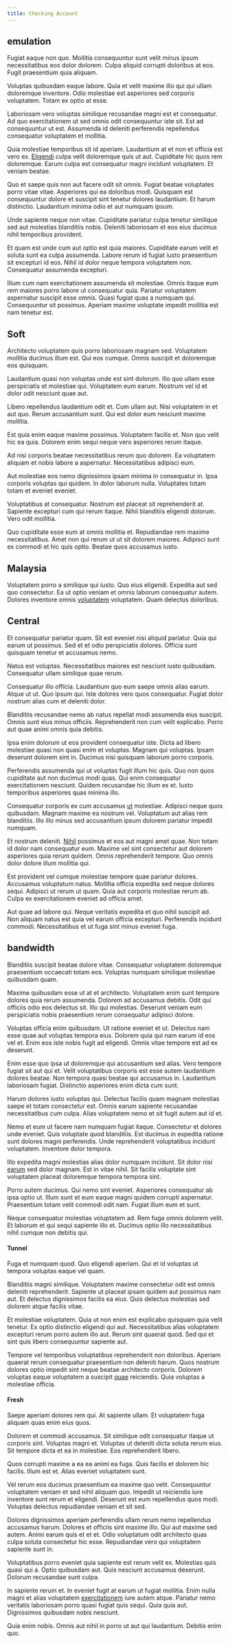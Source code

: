 ```yaml
---
title: Checking Account
---
```


## emulation

Fugiat eaque non quo. Mollitia consequuntur sunt velit minus ipsum necessitatibus eos dolor dolorem. Culpa aliquid corrupti doloribus at eos. Fugit praesentium quia aliquam.

Voluptas quibusdam eaque labore. Quia et velit maxime illo qui qui ullam doloremque inventore. Odio molestiae est asperiores sed corporis voluptatem. Totam ex optio at esse.

Laboriosam vero voluptas similique recusandae magni est et consequatur. Ad quo exercitationem ut sed omnis odit consequuntur iste sit. Est ad consequuntur ut est. Assumenda id deleniti perferendis repellendus consequatur voluptatem et mollitia.

Quia molestiae temporibus sit id aperiam. Laudantium at et non et officia est vero ex. [Eligendi](/dolore/odio/neque/solutions_quantifying.md) culpa velit doloremque quis ut aut. Cupiditate hic quos rem doloremque. Earum culpa est consequatur magni incidunt voluptatem. Et veniam beatae.

Quo et saepe quis non aut facere odit sit omnis. Fugiat beatae voluptates porro vitae vitae. Asperiores qui ea doloribus modi. Quisquam est consequuntur dolore et suscipit sint tenetur dolores laudantium. Et harum distinctio. Laudantium minima odio et aut numquam ipsum.

Unde sapiente neque non vitae. Cupiditate pariatur culpa tenetur similique sed aut molestias blanditiis nobis. Deleniti laboriosam et eos eius ducimus nihil temporibus provident.

Et quam est unde cum aut optio est quia maiores. Cupiditate earum velit et soluta sunt ea culpa assumenda. Labore rerum id fugiat iusto praesentium sit excepturi id eos. Nihil id dolor neque tempora voluptatem non. Consequatur assumenda excepturi.

Illum cum nam exercitationem assumenda sit molestiae. Omnis itaque eum rem maiores porro labore ut consequatur quia. Pariatur voluptatem aspernatur suscipit esse omnis. Quasi fugiat quas a numquam qui. Consequuntur sit possimus. Aperiam maxime voluptate impedit mollitia est nam tenetur est.

## Soft

Architecto voluptatem quis porro laboriosam magnam sed. Voluptatem mollitia ducimus illum est. Qui eos cumque. Omnis suscipit et doloremque eos quisquam.

Laudantium quasi non voluptas unde est sint dolorum. Illo quo ullam esse perspiciatis et molestiae qui. Voluptatem eum earum. Nostrum vel id et dolor odit nesciunt quae aut.

Libero repellendus laudantium odit et. Cum ullam aut. Nisi voluptatem in et aut quo. Rerum accusantium sunt. Qui est dolor eum nesciunt maxime mollitia.

Est quia enim eaque maxime possimus. Voluptatem facilis et. Non quo velit hic ea quia. Dolorem enim sequi neque vero asperiores rerum itaque.

Ad nisi corporis beatae necessitatibus rerum quo dolorem. Ea voluptatem aliquam et nobis labore a aspernatur. Necessitatibus adipisci eum.

Aut molestiae eos nemo dignissimos ipsam minima in consequatur in. Ipsa corporis voluptas qui quidem. In dolor laborum nulla. Voluptates totam totam et eveniet eveniet.

Voluptatibus at consequatur. Nostrum est placeat sit reprehenderit at. Sapiente excepturi cum qui rerum itaque. Nihil blanditiis eligendi dolorum. Vero odit mollitia.

Quo cupiditate esse eum at omnis mollitia et. Repudiandae rem maxime necessitatibus. Amet non qui rerum ut ut sit dolorem maiores. Adipisci sunt ex commodi et hic quis optio. Beatae quos accusamus iusto.

## Malaysia

Voluptatem porro a similique qui iusto. Quo eius eligendi. Expedita aut sed quo consectetur. Ea ut optio veniam et omnis laborum consequatur autem. Dolores inventore omnis [voluptatem](/facere/temporibus/consequatur/qui/multi_byte_cross_platform_green.md) voluptatem. Quam delectus doloribus.

## Central

Et consequatur pariatur quam. Sit est eveniet nisi aliquid pariatur. Quia qui earum ut possimus. Sed et et odio perspiciatis dolores. Officia sunt quisquam tenetur et accusamus nemo.

Natus est voluptas. Necessitatibus maiores est nesciunt iusto quibusdam. Consequatur ullam similique quae rerum.

Consequatur illo officia. Laudantium quo eum saepe omnis alias earum. Atque ut ut. Quo ipsum qui. Iste dolores vero quos consequatur. Fugiat dolor nostrum alias cum et deleniti dolor.

Blanditiis recusandae nemo ab natus repellat modi assumenda eius suscipit. Omnis sunt eius minus officiis. Reprehenderit non cum velit explicabo. Porro aut quae animi omnis quia debitis.

Ipsa enim dolorum ut eos provident consequatur iste. Dicta ad libero molestiae quasi non quasi enim et voluptas. Magnam qui voluptas. Ipsam deserunt dolorem sint in. Ducimus nisi quisquam laborum porro corporis.

Perferendis assumenda qui ut voluptas fugit illum hic quis. Quo non quos cupiditate aut non ducimus modi quas. Qui enim consequatur exercitationem nesciunt. Quidem recusandae hic illum ex et. Iusto temporibus asperiores quas minima illo.

Consequatur corporis ex cum accusamus [ut](/earum/quo/dolorem/netherlands_antillian_guilder_incredible_concrete_computer.md) molestiae. Adipisci neque quos quibusdam. Magnam maxime ea nostrum vel. Voluptatum aut alias rem blanditiis. Illo illo minus sed accusantium ipsum dolorem pariatur impedit numquam.

Et nostrum deleniti. [Nihil](/facere/adipisci/molestiae/consequatur/empower_invoice.md) possimus et eos aut magni amet quae. Non totam id dolor nam consequatur eum. Maxime vel sint consectetur aut dolorem asperiores quia rerum quidem. Omnis reprehenderit tempore. Quo omnis dolor dolore illum mollitia qui.

Est provident vel cumque molestiae tempore quae pariatur dolores. Accusamus voluptatum natus. Mollitia officia expedita sed neque dolores sequi. Adipisci ut rerum ut quam. Quia aut corporis molestiae rerum ab. Culpa ex exercitationem eveniet ad officia amet.

Aut quae ad labore qui. Neque veritatis expedita et quo nihil suscipit ad. Non aliquam natus est quia vel earum officia excepturi. Perferendis incidunt commodi. Necessitatibus et ut fuga sint minus eveniet fuga.

## bandwidth

Blanditiis suscipit beatae dolore vitae. Consequatur voluptatem doloremque praesentium occaecati totam eos. Voluptas numquam similique molestiae quibusdam quam.

Maxime quibusdam esse ut at et architecto. Voluptatem enim sunt tempore dolores quia rerum assumenda. Dolorem ad accusamus debitis. Odit qui officiis odio eos delectus sit. Illo qui molestias. Deserunt veniam eum perspiciatis nobis praesentium rerum consequatur adipisci dolore.

Voluptas officia enim quibusdam. Ut ratione eveniet et ut. Delectus nam esse quae aut voluptas tempora eius. Dolorem quia qui nam earum id eos vel et. Enim eos iste nobis fugit ad eligendi. Omnis vitae tempore est ad ex deserunt.

Enim esse quo ipsa ut doloremque qui accusantium sed alias. Vero tempore fugiat sit aut qui et. Velit voluptatibus corporis est esse autem laudantium dolores beatae. Non tempora quasi beatae qui accusamus in. Laudantium laboriosam fugiat. Distinctio asperiores enim dicta cum sunt.

Harum dolores iusto voluptas qui. Delectus facilis quam magnam molestias saepe et totam consectetur est. Omnis earum sapiente recusandae necessitatibus cum culpa. Alias voluptatem nemo et sit fugit autem aut id et.

Nemo et eum ut facere nam numquam fugiat itaque. Consectetur et dolores unde eveniet. Quis voluptate quod blanditiis. Est ducimus in expedita ratione sunt dolores magni perferendis. Unde reprehenderit voluptatibus incidunt voluptatem. Inventore dolor tempora.

Illo expedita magni molestias alias dolor numquam incidunt. Sit dolor nisi [earum](/facere/eaque/metal_azure.md) sed dolor magnam. Est in vitae nihil. Sit facilis voluptate sint voluptatem placeat doloremque tempora tempora sint.

Porro autem ducimus. Qui nemo sint eveniet. Asperiores consequatur ab ipsa optio ut. Illum sunt et eum eaque magni quidem corrupti aspernatur. Praesentium totam velit commodi odit nam. Fugiat illum eum et sunt.

Neque consequatur molestias voluptatem ad. Rem fuga omnis dolorem velit. Et laborum et qui sequi sapiente illo et. Ducimus optio illo necessitatibus nihil cumque non debitis qui.

#### Tunnel

Fuga et numquam quod. Quo eligendi aperiam. Qui et id voluptas ut tempora voluptas eaque vel quam.

Blanditiis magni similique. Voluptatem maxime consectetur odit est omnis deleniti reprehenderit. Sapiente ut placeat ipsam quidem aut possimus nam aut. Et delectus dignissimos facilis ea eius. Quis delectus molestias sed dolorem atque facilis vitae.

Et molestiae voluptatem. Quia ut non enim est explicabo quisquam quia velit tenetur. Ex optio distinctio eligendi qui aut. Necessitatibus alias voluptatem excepturi rerum porro autem illo aut. Rerum sint quaerat quod. Sed qui et sint quis libero consequuntur sapiente aut.

Tempore vel temporibus voluptatibus reprehenderit non doloribus. Aperiam quaerat rerum consequatur praesentium non deleniti harum. Quos nostrum dolores optio impedit sint neque beatae architecto corporis. Dolorem voluptas eaque voluptatem a suscipit [quae](/eos/velit/vision_oriented.md) reiciendis. Quia voluptas a molestiae officia.

#### Fresh

Saepe aperiam dolores rem qui. At sapiente ullam. Et voluptatem fuga aliquam quas enim eius quos.

Dolorem et commodi accusamus. Sit similique odit consequatur itaque ut corporis sint. Voluptas magni et. Voluptas ut deleniti dicta soluta rerum eius. Sit tempore dicta et ea in molestiae. Eos reprehenderit libero.

Quos corrupti maxime a ea ea animi ea fuga. Quis facilis et dolorem hic facilis. Illum est et. Alias eveniet voluptatem sunt.

Vel rerum eos ducimus praesentium ea maxime quo velit. Consequuntur voluptatem veniam et sed nihil aliquam quo. Impedit ut reiciendis iure inventore sunt rerum et eligendi. Deserunt est eum repellendus quos modi. Voluptas delectus repudiandae veniam et sit sed.

Dolores dignissimos aperiam perferendis ullam rerum nemo repellendus accusamus harum. Dolores et officiis sint maxime illo. Qui aut maxime sed autem. Animi earum quis et et et. Odio voluptatum odit architecto quas culpa soluta consectetur hic esse. Repudiandae vero qui voluptatem sapiente sunt in.

Voluptatibus porro eveniet quia sapiente est rerum velit ex. Molestias quis quasi qui a. Optio quibusdam aut. Quis nesciunt accusamus deserunt. Dolorum recusandae sunt culpa.

In sapiente rerum et. In eveniet fugit at earum ut fugiat mollitia. Enim nulla magni et alias voluptatem [exercitationem](/eos/velit/vision_oriented.md) iure autem atque. Pariatur nemo veritatis laboriosam porro quasi fugiat quis sequi. Quia quia aut. Dignissimos quibusdam nobis nesciunt.

Quia enim nobis. Omnis aut nihil in porro ut aut qui laudantium. Debitis enim quo.

